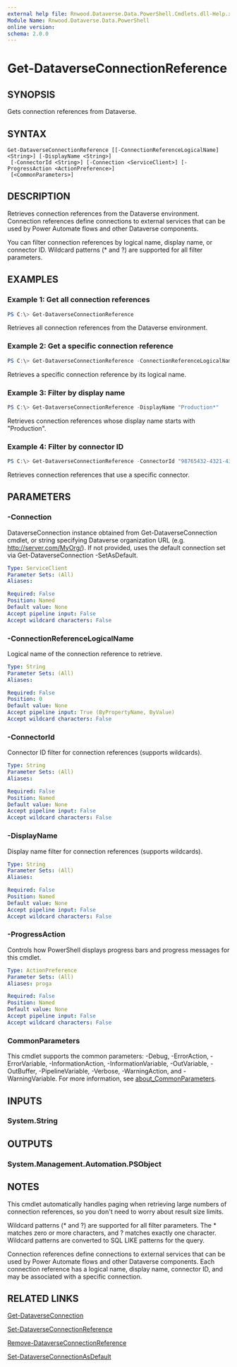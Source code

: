 ```yaml
---
external help file: Rnwood.Dataverse.Data.PowerShell.Cmdlets.dll-Help.xml
Module Name: Rnwood.Dataverse.Data.PowerShell
online version:
schema: 2.0.0
---
```


# Get-DataverseConnectionReference

## SYNOPSIS
Gets connection references from Dataverse.

## SYNTAX

```
Get-DataverseConnectionReference [[-ConnectionReferenceLogicalName] <String>] [-DisplayName <String>]
 [-ConnectorId <String>] [-Connection <ServiceClient>] [-ProgressAction <ActionPreference>]
 [<CommonParameters>]
```

## DESCRIPTION
Retrieves connection references from the Dataverse environment. Connection references
define connections to external services that can be used by Power Automate flows and
other Dataverse components.

You can filter connection references by logical name, display name, or connector ID.
Wildcard patterns (* and ?) are supported for all filter parameters.

## EXAMPLES

### Example 1: Get all connection references
```powershell
PS C:\> Get-DataverseConnectionReference
```

Retrieves all connection references from the Dataverse environment.

### Example 2: Get a specific connection reference
```powershell
PS C:\> Get-DataverseConnectionReference -ConnectionReferenceLogicalName "new_sharepoint"
```

Retrieves a specific connection reference by its logical name.

### Example 3: Filter by display name
```powershell
PS C:\> Get-DataverseConnectionReference -DisplayName "Production*"
```

Retrieves connection references whose display name starts with "Production".

### Example 4: Filter by connector ID
```powershell
PS C:\> Get-DataverseConnectionReference -ConnectorId "98765432-4321-4321-4321-210987654321"
```

Retrieves connection references that use a specific connector.

## PARAMETERS

### -Connection
DataverseConnection instance obtained from Get-DataverseConnection cmdlet, or string specifying Dataverse organization URL (e.g.
http://server.com/MyOrg/).
If not provided, uses the default connection set via Get-DataverseConnection -SetAsDefault.

```yaml
Type: ServiceClient
Parameter Sets: (All)
Aliases:

Required: False
Position: Named
Default value: None
Accept pipeline input: False
Accept wildcard characters: False
```

### -ConnectionReferenceLogicalName
Logical name of the connection reference to retrieve.

```yaml
Type: String
Parameter Sets: (All)
Aliases:

Required: False
Position: 0
Default value: None
Accept pipeline input: True (ByPropertyName, ByValue)
Accept wildcard characters: False
```

### -ConnectorId
Connector ID filter for connection references (supports wildcards).

```yaml
Type: String
Parameter Sets: (All)
Aliases:

Required: False
Position: Named
Default value: None
Accept pipeline input: False
Accept wildcard characters: False
```

### -DisplayName
Display name filter for connection references (supports wildcards).

```yaml
Type: String
Parameter Sets: (All)
Aliases:

Required: False
Position: Named
Default value: None
Accept pipeline input: False
Accept wildcard characters: False
```

### -ProgressAction
Controls how PowerShell displays progress bars and progress messages for this cmdlet.

```yaml
Type: ActionPreference
Parameter Sets: (All)
Aliases: proga

Required: False
Position: Named
Default value: None
Accept pipeline input: False
Accept wildcard characters: False
```

### CommonParameters
This cmdlet supports the common parameters: -Debug, -ErrorAction, -ErrorVariable, -InformationAction, -InformationVariable, -OutVariable, -OutBuffer, -PipelineVariable, -Verbose, -WarningAction, and -WarningVariable. For more information, see [about_CommonParameters](http://go.microsoft.com/fwlink/?LinkID=113216).

## INPUTS

### System.String
## OUTPUTS

### System.Management.Automation.PSObject
## NOTES

This cmdlet automatically handles paging when retrieving large numbers of connection references, so you don't need to worry about result size limits.

Wildcard patterns (* and ?) are supported for all filter parameters. The * matches zero or more characters, and ? matches exactly one character. Wildcard patterns are converted to SQL LIKE patterns for the query.

Connection references define connections to external services that can be used by Power Automate flows and other Dataverse components. Each connection reference has a logical name, display name, connector ID, and may be associated with a specific connection.

## RELATED LINKS

[Get-DataverseConnection](Get-DataverseConnection.md)

[Set-DataverseConnectionReference](Set-DataverseConnectionReference.md)

[Remove-DataverseConnectionReference](Remove-DataverseConnectionReference.md)

[Set-DataverseConnectionAsDefault](Set-DataverseConnectionAsDefault.md)
